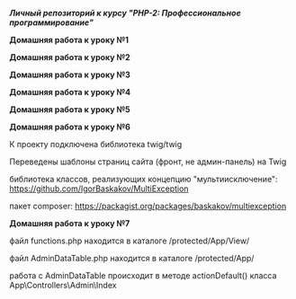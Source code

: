 _**Личный репозиторий к курсу "PHP-2: Профессиональное программирование"**_

**Домашняя работа к уроку №1**

**Домашняя работа к уроку №2**

**Домашняя работа к уроку №3**

**Домашняя работа к уроку №4**

**Домашняя работа к уроку №5**

**Домашняя работа к уроку №6**

К проекту подключена библиотека twig/twig

Переведены шаблоны страниц сайта (фронт, не админ-панель) на Twig

библиотека классов, реализующих концепцию "мультиисключение": https://github.com/IgorBaskakov/MultiException

пакет composer:
https://packagist.org/packages/baskakov/multiexception

**Домашняя работа к уроку №7**

файл functions.php находится в каталоге /protected/App/View/

файл AdminDataTable.php находится в каталоге /protected/App/

работа с AdminDataTable происходит в методе actionDefault() класса App\Controllers\Admin\Index 
